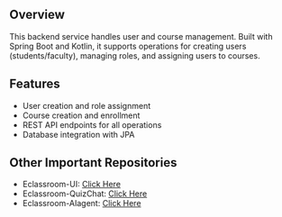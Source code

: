 ## Overview
This backend service handles user and course management. Built with Spring Boot and Kotlin, it supports operations for creating users (students/faculty), managing roles, and assigning users to courses.

## Features

- User creation and role assignment
- Course creation and enrollment
- REST API endpoints for all operations
- Database integration with JPA

## Other Important Repositories

- Eclassroom-UI: [Click Here](https://github.com/ankushkaudi12/Eclassroom-UI.git)
- Eclassroom-QuizChat: [Click Here](https://github.com/ankushkaudi12/Eclassroom-QuizChat.git)
- Eclassroom-AIagent: [Click Here](https://github.com/ankushkaudi12/Eclassroom-AIagent.git)
